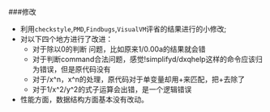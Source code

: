 ###修改
* 利用`checkstyle`,`PMD`,`Findbugs`,`VisualVM`评省的结果进行的小修改;
* 对以下四个地方进行了改进：
	* 对于除以0的判断 问题，比如原来1/0.00a的结果就会错
	* 对于判断command合法问题，感觉!simplifyd/dxqhelp这样的命令应该归为错误，但是原代码没有
	* 对于/x^n，x^n的处理，原代码对于单变量却用+来匹配，把+去除了
	* 对于1/x^2/y^2的式子运算会出错，是一个逻辑错误
* 性能方面，数据结构方面基本没有改动。
